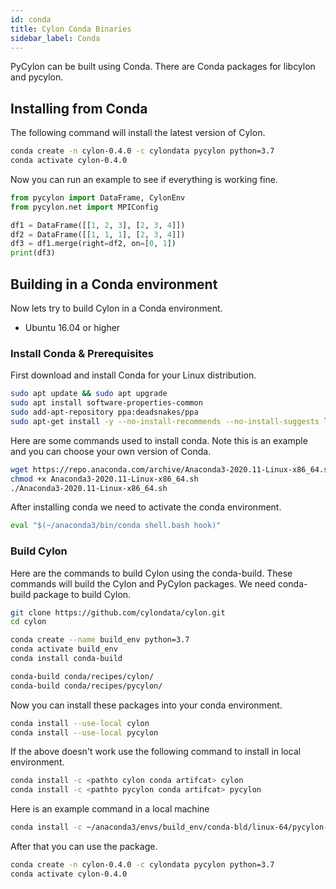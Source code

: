 ```yaml
---
id: conda
title: Cylon Conda Binaries
sidebar_label: Conda
---
```


PyCylon can be built using Conda. There are Conda packages for libcylon and pycylon.

## Installing from Conda

The following command will install the latest version of Cylon.

```bash
conda create -n cylon-0.4.0 -c cylondata pycylon python=3.7
conda activate cylon-0.4.0
```

Now you can run an example to see if everything is working fine.

```python
from pycylon import DataFrame, CylonEnv
from pycylon.net import MPIConfig

df1 = DataFrame([[1, 2, 3], [2, 3, 4]])
df2 = DataFrame([[1, 1, 1], [2, 3, 4]])
df3 = df1.merge(right=df2, on=[0, 1])
print(df3)
```

## Building in a Conda environment

Now lets try to build Cylon in a Conda environment.

* Ubuntu 16.04 or higher

### Install Conda & Prerequisites

First download and install Conda for your Linux distribution.

```bash
sudo apt update && sudo apt upgrade
sudo apt install software-properties-common
sudo add-apt-repository ppa:deadsnakes/ppa
sudo apt-get install -y --no-install-recommends --no-install-suggests libssl-dev curl wget vim git build-essential python3.7-dev python3.7 maven libnuma-dev libc-dev python3-venv openmpi-bin libopenmpi-dev python3-pip python3-dev
```

Here are some commands used to install conda. Note this is an example and you can choose your own version of Conda.

```bash
wget https://repo.anaconda.com/archive/Anaconda3-2020.11-Linux-x86_64.sh
chmod +x Anaconda3-2020.11-Linux-x86_64.sh
./Anaconda3-2020.11-Linux-x86_64.sh
```

After installing conda we need to activate the conda environment. 

```python
eval "$(~/anaconda3/bin/conda shell.bash hook)"
```

### Build Cylon

Here are the commands to build Cylon using the conda-build. These commands will build the Cylon and PyCylon packages.
We need conda-build package to build Cylon.

```bash
git clone https://github.com/cylondata/cylon.git
cd cylon

conda create --name build_env python=3.7
conda activate build_env
conda install conda-build

conda-build conda/recipes/cylon/
conda-build conda/recipes/pycylon/
```

Now you can install these packages into your conda environment. 

```bash
conda install --use-local cylon
conda install --use-local pycylon
```

If the above doesn't work use the following command to install in local environment.
```bash
conda install -c <pathto cylon conda artifcat> cylon
conda install -c <pathto pycylon conda artifcat> pycylon
```

Here is an example command in a local machine
```bash
conda install -c ~/anaconda3/envs/build_env/conda-bld/linux-64/pycylon-0.4.0-cylon_0.4_py37_gfa14527_455.tar.bz2 pycylon
```

After that you can use the package.

```bash
conda create -n cylon-0.4.0 -c cylondata pycylon python=3.7
conda activate cylon-0.4.0
```